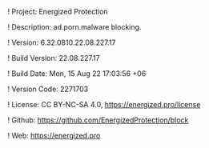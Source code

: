 ! Project: Energized Protection

! Description: ad.porn.malware blocking.

! Version: 6.32.0810.22.08.227.17

! Build Version: 22.08.227.17

! Build Date: Mon, 15 Aug 22 17:03:56 +06

! Version Code: 2271703

! License: CC BY-NC-SA 4.0, https://energized.pro/license

! Github: https://github.com/EnergizedProtection/block

! Web: https://energized.pro
